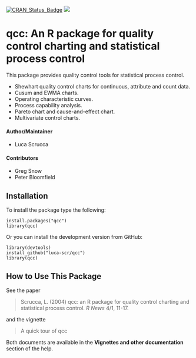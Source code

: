 [![CRAN_Status_Badge](http://www.r-pkg.org/badges/version/qcc)](https://cran.r-project.org/package=qcc)
[![](http://cranlogs.r-pkg.org/badges/qcc)](http://cran.rstudio.com/web/packages/qcc/index.html)

# qcc: An R package for quality control charting and statistical process control

This package provides quality control tools for statistical process control. 

* Shewhart quality control charts for continuous, attribute and count data. 
* Cusum and EWMA charts. 
* Operating characteristic curves. 
* Process capability analysis. 
* Pareto chart and cause-and-effect chart. 
* Multivariate control charts.

#### Author/Maintainer

* Luca Scrucca

#### Contributors

* Greg Snow
* Peter Bloomfield

## Installation

To install the package type the following:

```
install.packages("qcc")
library(qcc)
```

Or you can install the development version from GitHub:

```
library(devtools)
install_github("luca-scr/qcc")
library(qcc)
```

## How to Use This Package

See the paper 

> Scrucca, L. (2004) qcc: an R package for quality control charting and statistical process control. *R News* 4/1, 11-17.

and the vignette 

> A quick tour of qcc

Both documents are available in the **Vignettes and other documentation** section of the help.